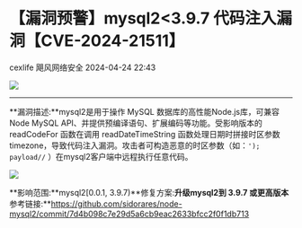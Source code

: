 #  【漏洞预警】mysql2<3.9.7 代码注入漏洞【CVE-2024-21511】   
cexlife  飓风网络安全   2024-04-24 22:43  
  
![](https://mmbiz.qpic.cn/mmbiz_png/ibhQpAia4xu025WOeXJDD9ib9emKB3QQRyVAS6ToMQ1JTpyzprsibpc69euQMa6ib11Jh0qOibjmRRzWD4hxjyaTe4icA/640?wx_fmt=png&from=appmsg "")  
****  
**漏洞描述:**mysql2是用于操作 MySQL 数据库的高性能Node.js库，可兼容 Node MySQL API、并提供预编译语句、扩展编码等功能。受影响版本的 readCodeFor 函数在调用 readDateTimeString 函数处理日期时拼接时区参数 timezone，导致代码注入漏洞。攻击者可构造恶意的时区参数（如：`'); payload//` ）在mysql2客户端中远程执行任意代码。  
  
![](https://mmbiz.qpic.cn/mmbiz_png/ibhQpAia4xu025WOeXJDD9ib9emKB3QQRyV7X5AR6l4GBpmPeykGgaRGTXfqnjaoMFnWX2apibPIVqSLOwUibqqwAzw/640?wx_fmt=png&from=appmsg "")  
  
**影响范围:**mysql2[0.0.1, 3.9.7)**修复方案:**升级mysql2到 3.9.7 或更高版本**参考链接:**https://github.com/sidorares/node-mysql2/commit/7d4b098c7e29d5a6cb9eac2633bfcc2f0f1db713  
  
